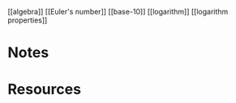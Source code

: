[[algebra]]
[[Euler's number]]
[[base-10]]
[[logarithm]]
[[logarithm properties]]

# Notes


# Resources